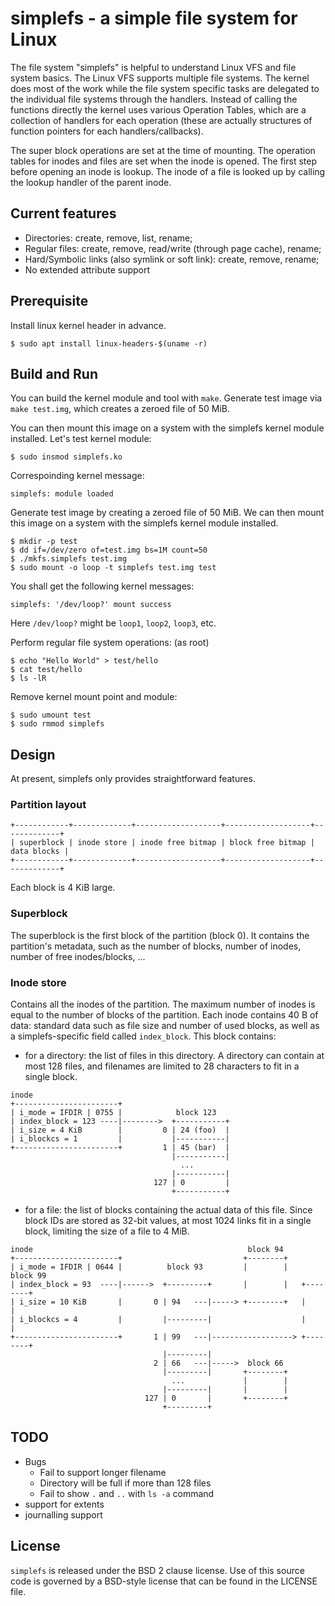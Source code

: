 # simplefs - a simple file system for Linux

The file system "simplefs" is helpful to understand Linux VFS and file system basics.
The Linux VFS supports multiple file systems. The kernel does most of the work while the file system specific tasks are delegated to the individual file systems through the handlers. Instead of calling the functions directly the kernel uses various Operation Tables, which are a collection of handlers for each operation (these are actually structures of function pointers for each handlers/callbacks). 

The super block operations are set at the time of mounting. The operation tables for inodes and files are set when the inode is opened. The first step before opening an inode is lookup. The inode of a file is looked up by calling the lookup handler of the parent inode. 

## Current features

* Directories: create, remove, list, rename;
* Regular files: create, remove, read/write (through page cache), rename;
* Hard/Symbolic links (also symlink or soft link): create, remove, rename;
* No extended attribute support

## Prerequisite

Install linux kernel header in advance.
```shell
$ sudo apt install linux-headers-$(uname -r)
```

## Build and Run

You can build the kernel module and tool with `make`.
Generate test image via `make test.img`, which creates a zeroed file of 50 MiB.

You can then mount this image on a system with the simplefs kernel module installed.
Let's test kernel module:
```shell
$ sudo insmod simplefs.ko
```

Correspoinding kernel message:
```
simplefs: module loaded
```

Generate test image by creating a zeroed file of 50 MiB. We can then mount
this image on a system with the simplefs kernel module installed.
```shell
$ mkdir -p test
$ dd if=/dev/zero of=test.img bs=1M count=50
$ ./mkfs.simplefs test.img
$ sudo mount -o loop -t simplefs test.img test
```

You shall get the following kernel messages:
```
simplefs: '/dev/loop?' mount success
```
Here `/dev/loop?` might be `loop1`, `loop2`, `loop3`, etc.

Perform regular file system operations: (as root)
```shell
$ echo "Hello World" > test/hello
$ cat test/hello
$ ls -lR
```

Remove kernel mount point and module:
```shell
$ sudo umount test
$ sudo rmmod simplefs
```

## Design

At present, simplefs only provides straightforward features.

### Partition layout
```
+------------+-------------+-------------------+-------------------+-------------+
| superblock | inode store | inode free bitmap | block free bitmap | data blocks |
+------------+-------------+-------------------+-------------------+-------------+
```
Each block is 4 KiB large.

### Superblock
The superblock is the first block of the partition (block 0). It contains the partition's metadata, such as the number of blocks, number of inodes, number of free inodes/blocks, ...

### Inode store
Contains all the inodes of the partition. The maximum number of inodes is equal to the number of blocks of the partition. Each inode contains 40 B of data: standard data such as file size and number of used blocks, as well as a simplefs-specific field called `index_block`. This block contains:
  - for a directory: the list of files in this directory. A directory can contain at most 128 files, and filenames are limited to 28 characters to fit in a single block.
  ```
  inode
  +-----------------------+
  | i_mode = IFDIR | 0755 |            block 123
  | index_block = 123 ----|-------->  +-----------+
  | i_size = 4 KiB        |         0 | 24 (foo)  |
  | i_blockcs = 1         |           |-----------|
  +-----------------------+         1 | 45 (bar)  |
                                      |-----------|
                                        ...
                                      |-----------|
                                  127 | 0         |
                                      +-----------+
  ```
  - for a file: the list of blocks containing the actual data of this file. Since block IDs are stored as 32-bit values, at most 1024 links fit in a single block, limiting the size of a file to 4 MiB.
  ```
  inode                                                block 94
  +-----------------------+                           +--------+
  | i_mode = IFDIR | 0644 |          block 93         |        |    block 99
  | index_block = 93  ----|------>  +---------+       |        |   +--------+
  | i_size = 10 KiB       |       0 | 94   ---|-----> +--------+   |        |
  | i_blockcs = 4         |         |---------|                    |        |
  +-----------------------+       1 | 99   ---|------------------> +--------+
                                    |---------|
                                  2 | 66   ---|----->  block 66
                                    |---------|       +--------+
                                      ...             |        |
                                    |---------|       |        |
                                127 | 0       |       +--------+
                                    +---------+
  ```

## TODO

- Bugs
    * Fail to support longer filename
    * Directory will be full if more than 128 files
    * Fail to show `.` and `..` with `ls -a` command
- support for extents
- journalling support

## License

`simplefs` is released under the BSD 2 clause license. Use of this source code is governed by
a BSD-style license that can be found in the LICENSE file.
